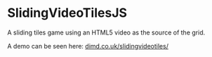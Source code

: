 SlidingVideoTilesJS
===================

A sliding tiles game using an HTML5 video as the source of the grid.

A demo can be seen here: [dimd.co.uk/slidingvideotiles/](http://dimd.co.uk/slidingvideotiles/)
